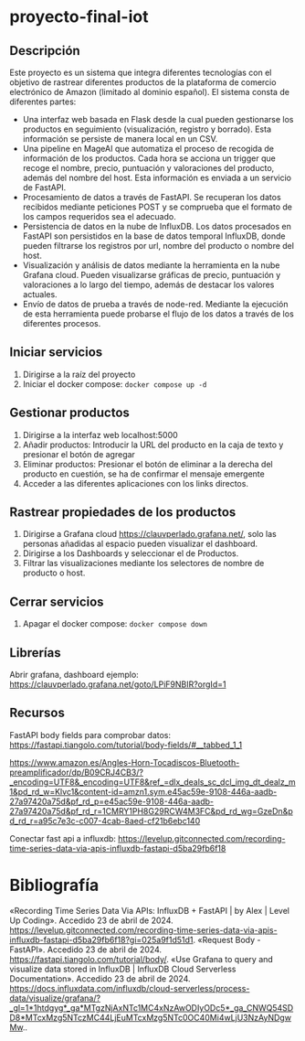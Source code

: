 # proyecto-final-iot

## Descripción
Este proyecto es un sistema que integra diferentes tecnologías con el objetivo de rastrear diferentes productos de la plataforma de comercio electrónico de Amazon (limitado al dominio español). El sistema consta de diferentes partes:
- Una interfaz web basada en Flask desde la cual pueden gestionarse los productos en seguimiento (visualización, registro y borrado). Esta información se persiste de manera local en un CSV.
- Una pipeline en MageAI que automatiza el proceso de recogida de información de los productos. Cada hora se acciona un trigger que recoge el nombre, precio, puntuación y valoraciones del producto, además del nombre del host. Esta información es enviada a un servicio de FastAPI.
- Procesamiento de datos a través de FastAPI. Se recuperan los datos recibidos mediante peticiones POST y se comprueba que el formato de los campos requeridos sea el adecuado.
- Persistencia de datos en la nube de InfluxDB. Los datos procesados en FastAPI son persistidos en la base de datos temporal InfluxDB, donde pueden filtrarse los registros por url, nombre del producto o nombre del host.
- Visualización y análisis de datos mediante la herramienta en la nube Grafana cloud. Pueden visualizarse gráficas de precio, puntuación y valoraciones a lo largo del tiempo, además de destacar los valores actuales.
- Envío de datos de prueba a través de node-red. Mediante la ejecución de esta herramienta puede probarse el flujo de los datos a través de los diferentes procesos.

## Iniciar servicios
1. Dirigirse a la raíz del proyecto
2. Iniciar el docker compose: ```docker compose up -d```

## Gestionar productos
1. Dirigirse a la interfaz web localhost:5000
2. Añadir productos: Introducir la URL del producto en la caja de texto y presionar el botón de agregar
3. Eliminar productos: Presionar el botón de eliminar a la derecha del producto en cuestión, se ha de confirmar el mensaje emergente
4. Acceder a las diferentes aplicaciones con los links directos.

## Rastrear propiedades de los productos
1. Dirigirse a Grafana cloud https://clauvperlado.grafana.net/, solo las personas añadidas al espacio pueden visualizar el dashboard.
2. Dirigirse a los Dashboards y seleccionar el de Productos.
3. Filtrar las visualizaciones mediante los selectores de nombre de producto o host.

## Cerrar servicios
1. Apagar el docker compose: ```docker compose down```

## Librerías
Abrir grafana, dashboard ejemplo: https://clauvperlado.grafana.net/goto/LPiF9NBIR?orgId=1

## Recursos
FastAPI body fields para comprobar datos:
https://fastapi.tiangolo.com/tutorial/body-fields/#__tabbed_1_1

https://www.amazon.es/Angles-Horn-Tocadiscos-Bluetooth-preamplificador/dp/B09CRJ4CB3/?_encoding=UTF8&_encoding=UTF8&ref_=dlx_deals_sc_dcl_img_dt_dealz_m1&pd_rd_w=Klvc1&content-id=amzn1.sym.e45ac59e-9108-446a-aadb-27a97420a75d&pf_rd_p=e45ac59e-9108-446a-aadb-27a97420a75d&pf_rd_r=1CMRY1PH8G29RCW4M3FC&pd_rd_wg=GzeDn&pd_rd_r=a95c7e3c-c007-4cab-8aed-cf21b6ebc140

Conectar fast api a influxdb:
https://levelup.gitconnected.com/recording-time-series-data-via-apis-influxdb-fastapi-d5ba29fb6f18

# Bibliografía
«Recording Time Series Data Via APIs: InfluxDB + FastAPI | by Alex | Level Up Coding». Accedido 23 de abril de 2024. https://levelup.gitconnected.com/recording-time-series-data-via-apis-influxdb-fastapi-d5ba29fb6f18?gi=025a9f1d51d1.
«Request Body - FastAPI». Accedido 23 de abril de 2024. https://fastapi.tiangolo.com/tutorial/body/.
«Use Grafana to query and visualize data stored in InfluxDB | InfluxDB Cloud Serverless Documentation». Accedido 23 de abril de 2024. https://docs.influxdata.com/influxdb/cloud-serverless/process-data/visualize/grafana/?_gl=1*1htdgyg*_ga*MTgzNjAxNTc1MC4xNzAwODIyODc5*_ga_CNWQ54SDD8*MTcxMzg5NTczMC44LjEuMTcxMzg5NTc0OC40Mi4wLjU3NzAyNDgwMw..
